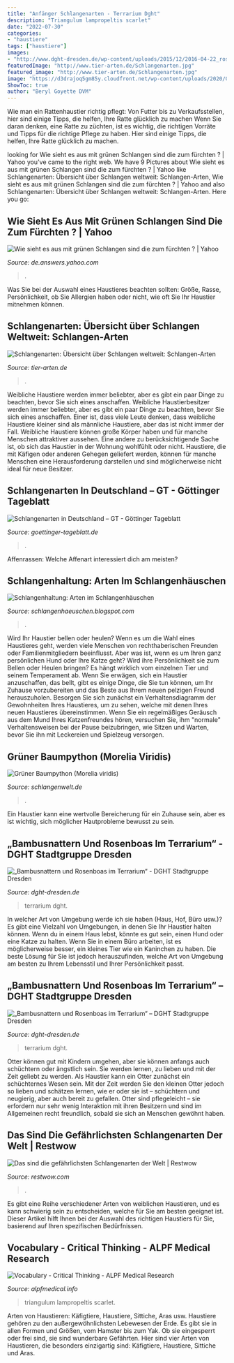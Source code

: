 ```yaml
---
title: "Anfänger Schlangenarten - Terrarium Dght"
description: "Triangulum lampropeltis scarlet"
date: "2022-07-30"
categories:
- "haustiere"
tags: ["haustiere"]
images:
- "http://www.dght-dresden.de/wp-content/uploads/2015/12/2016-04-22_rosenboa-portrait2.jpg"
featuredImage: "http://www.tier-arten.de/Schlangenarten.jpg"
featured_image: "http://www.tier-arten.de/Schlangenarten.jpg"
image: "https://d3drajoq5gm85y.cloudfront.net/wp-content/uploads/2020/07/03222429/Monocled-Cobra.jpg"
ShowToc: true
author: "Beryl Goyette DVM"
---
```



Wie man ein Rattenhaustier richtig pflegt: Von Futter bis zu Verkaufsstellen, hier sind einige Tipps, die helfen, Ihre Ratte glücklich zu machen
Wenn Sie daran denken, eine Ratte zu züchten, ist es wichtig, die richtigen Vorräte und Tipps für die richtige Pflege zu haben. Hier sind einige Tipps, die helfen, Ihre Ratte glücklich zu machen.

	

		
looking for Wie sieht es aus mit grünen Schlangen sind die zum fürchten ? | Yahoo you've came to the right web. We have 9 Pictures about Wie sieht es aus mit grünen Schlangen sind die zum fürchten ? | Yahoo like Schlangenarten: Übersicht über Schlangen weltweit: Schlangen-Arten, Wie sieht es aus mit grünen Schlangen sind die zum fürchten ? | Yahoo and also Schlangenarten: Übersicht über Schlangen weltweit: Schlangen-Arten. Here you go:
		
    
## Wie Sieht Es Aus Mit Grünen Schlangen Sind Die Zum Fürchten ? | Yahoo

<img loading=lazy src="http://www.digitalefolien.de/biologie/tiere/reptil/tnbaump.JPG" onerror="this.onerror=null;this.src='https://tse1.mm.bing.net/th?id=OIP.NKiWrH1VCyCZDrXKj3jtTwAAAA&amp;pid=15.1';" alt="Wie sieht es aus mit grünen Schlangen sind die zum fürchten ? | Yahoo">

_Source: de.answers.yahoo.com_

>. 

	

Was Sie bei der Auswahl eines Haustieres beachten sollten: Größe, Rasse, Persönlichkeit, ob Sie Allergien haben oder nicht, wie oft Sie Ihr Haustier mitnehmen können.

    
## Schlangenarten: Übersicht über Schlangen Weltweit: Schlangen-Arten

<img loading=lazy src="http://www.tier-arten.de/Schlangenarten.jpg" onerror="this.onerror=null;this.src='https://tse1.mm.bing.net/th?id=OIP.IVBNRv-otpySpFfHoZnvgQAAAA&amp;pid=15.1';" alt="Schlangenarten: Übersicht über Schlangen weltweit: Schlangen-Arten">

_Source: tier-arten.de_

>. 

	

Weibliche Haustiere werden immer beliebter, aber es gibt ein paar Dinge zu beachten, bevor Sie sich eines anschaffen.
Weibliche Haustierbesitzer werden immer beliebter, aber es gibt ein paar Dinge zu beachten, bevor Sie sich eines anschaffen. Einer ist, dass viele Leute denken, dass weibliche Haustiere kleiner sind als männliche Haustiere, aber das ist nicht immer der Fall. Weibliche Haustiere können große Körper haben und für manche Menschen attraktiver aussehen. Eine andere zu berücksichtigende Sache ist, ob sich das Haustier in der Wohnung wohlfühlt oder nicht. Haustiere, die mit Käfigen oder anderen Gehegen geliefert werden, können für manche Menschen eine Herausforderung darstellen und sind möglicherweise nicht ideal für neue Besitzer.

    
## Schlangenarten In Deutschland – GT - Göttinger Tageblatt

<img loading=lazy src="https://mar.prod.image.rndtech.de/var/storage/images/rnd/medienordner/galerien/schlangenarten-in-deutschland/79bf6d04-7b55-11e7-8067-65e6bfbab842/610457710-1-ger-DE/79bf6d04-7b55-11e7-8067-65e6bfbab842_gallery_detail.jpg" onerror="this.onerror=null;this.src='https://tse1.mm.bing.net/th?id=OIP.YROUkNzetcKd4Z_mUKY0QQHaFj&amp;pid=15.1';" alt="Schlangenarten in Deutschland – GT - Göttinger Tageblatt">

_Source: goettinger-tageblatt.de_

>. 

	

Affenrassen: Welche Affenart interessiert dich am meisten?

    
## Schlangenhaltung: Arten Im Schlangenhäuschen

<img loading=lazy src="http://2.bp.blogspot.com/-OAkqSabAK24/VkjJ2QfmYWI/AAAAAAAABOs/_uh3ilQOpK8/s1600/IMG_1915.JPG" onerror="this.onerror=null;this.src='https://tse1.mm.bing.net/th?id=OIP.aA9yrgz6R52QapQKtNqr1gHaE7&amp;pid=15.1';" alt="Schlangenhaltung: Arten im Schlangenhäuschen">

_Source: schlangenhaeuschen.blogspot.com_

>. 

	

Wird Ihr Haustier bellen oder heulen?
Wenn es um die Wahl eines Haustieres geht, werden viele Menschen von rechthaberischen Freunden oder Familienmitgliedern beeinflusst. Aber was ist, wenn es um Ihren ganz persönlichen Hund oder Ihre Katze geht? Wird ihre Persönlichkeit sie zum Bellen oder Heulen bringen? Es hängt wirklich vom einzelnen Tier und seinem Temperament ab.
Wenn Sie erwägen, sich ein Haustier anzuschaffen, das bellt, gibt es einige Dinge, die Sie tun können, um Ihr Zuhause vorzubereiten und das Beste aus Ihrem neuen pelzigen Freund herauszuholen. Besorgen Sie sich zunächst ein Verhaltensdiagramm der Gewohnheiten Ihres Haustieres, um zu sehen, welche mit denen Ihres neuen Haustieres übereinstimmen. Wenn Sie ein regelmäßiges Geräusch aus dem Mund Ihres Katzenfreundes hören, versuchen Sie, ihm "normale" Verhaltensweisen bei der Pause beizubringen, wie Sitzen und Warten, bevor Sie ihn mit Leckereien und Spielzeug versorgen.

    
## Grüner Baumpython (Morelia Viridis)

<img loading=lazy src="http://www.schlangenwelt.de/index.php?rex_img_type=content_img_popup&amp;rex_img_file=bm_08.jpg" onerror="this.onerror=null;this.src='https://tse4.mm.bing.net/th?id=OIP.DMvOl6z_a3S9GkFVCapDMwHaFW&amp;pid=15.1';" alt="Grüner Baumpython (Morelia viridis)">

_Source: schlangenwelt.de_

>. 

	

Ein Haustier kann eine wertvolle Bereicherung für ein Zuhause sein, aber es ist wichtig, sich möglicher Hautprobleme bewusst zu sein.

    
## „Bambusnattern Und Rosenboas Im Terrarium“ - DGHT Stadtgruppe Dresden

<img loading=lazy src="https://www.dght-dresden.de/wp-content/uploads/2015/11/2016-04-22_bambusnatter.jpg" onerror="this.onerror=null;this.src='https://tse4.mm.bing.net/th?id=OIP.ya5tl2sp-UiinlkYiNxM7gHaE8&amp;pid=15.1';" alt="„Bambusnattern und Rosenboas im Terrarium“ - DGHT Stadtgruppe Dresden">

_Source: dght-dresden.de_

>terrarium dght. 

	

In welcher Art von Umgebung werde ich sie haben (Haus, Hof, Büro usw.)?
Es gibt eine Vielzahl von Umgebungen, in denen Sie Ihr Haustier halten können. Wenn du in einem Haus lebst, könnte es gut sein, einen Hund oder eine Katze zu halten. Wenn Sie in einem Büro arbeiten, ist es möglicherweise besser, ein kleines Tier wie ein Kaninchen zu haben. Die beste Lösung für Sie ist jedoch herauszufinden, welche Art von Umgebung am besten zu Ihrem Lebensstil und Ihrer Persönlichkeit passt.

    
## „Bambusnattern Und Rosenboas Im Terrarium“ – DGHT Stadtgruppe Dresden

<img loading=lazy src="http://www.dght-dresden.de/wp-content/uploads/2015/12/2016-04-22_rosenboa-portrait2.jpg" onerror="this.onerror=null;this.src='https://tse4.mm.bing.net/th?id=OIP.qqNOm763qBHEzbRqh_gY0wHaE6&amp;pid=15.1';" alt="„Bambusnattern und Rosenboas im Terrarium“ – DGHT Stadtgruppe Dresden">

_Source: dght-dresden.de_

>terrarium dght. 

	

Otter können gut mit Kindern umgehen, aber sie können anfangs auch schüchtern oder ängstlich sein. Sie werden lernen, zu lieben und mit der Zeit geliebt zu werden.
Als Haustier kann ein Otter zunächst ein schüchternes Wesen sein. Mit der Zeit werden Sie den kleinen Otter jedoch so lieben und schätzen lernen, wie er oder sie ist – schüchtern und neugierig, aber auch bereit zu gefallen. Otter sind pflegeleicht – sie erfordern nur sehr wenig Interaktion mit ihren Besitzern und sind im Allgemeinen recht freundlich, sobald sie sich an Menschen gewöhnt haben.

    
## Das Sind Die Gefährlichsten Schlangenarten Der Welt | Restwow

<img loading=lazy src="https://d3drajoq5gm85y.cloudfront.net/wp-content/uploads/2020/07/03222429/Monocled-Cobra.jpg" onerror="this.onerror=null;this.src='https://tse1.mm.bing.net/th?id=OIP.D03FY9VcUyzRXj-LEXQ8UgHaEB&amp;pid=15.1';" alt="Das sind die gefährlichsten Schlangenarten der Welt | Restwow">

_Source: restwow.com_

>. 

	

Es gibt eine Reihe verschiedener Arten von weiblichen Haustieren, und es kann schwierig sein zu entscheiden, welche für Sie am besten geeignet ist. Dieser Artikel hilft Ihnen bei der Auswahl des richtigen Haustiers für Sie, basierend auf Ihren spezifischen Bedürfnissen.

    
## Vocabulary - Critical Thinking - ALPF Medical Research

<img loading=lazy src="https://www.alpfmedical.info/critical-thinking/images/4604_589_528-schlange-bestimmen.jpg" onerror="this.onerror=null;this.src='https://tse4.mm.bing.net/th?id=OIP.MrELl1mNZ6mN_fOng5jGFQHaDG&amp;pid=15.1';" alt="Vocabulary - Critical Thinking - ALPF Medical Research">

_Source: alpfmedical.info_

>triangulum lampropeltis scarlet. 

	

Arten von Haustieren: Käfigtiere, Haustiere, Sittiche, Aras usw.
Haustiere gehören zu den außergewöhnlichsten Lebewesen der Erde. Es gibt sie in allen Formen und Größen, vom Hamster bis zum Yak. Ob sie eingesperrt oder frei sind, sie sind wunderbare Gefährten. Hier sind vier Arten von Haustieren, die besonders einzigartig sind: Käfigtiere, Haustiere, Sittiche und Aras.


